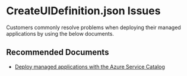 <properties
	pageTitle="Problems deploying managed applications"
	description="Problems deploying managed applications"
	service="microsoft.solutions"
	resource="microsoft.solutions/applications"
	authors="EvanHissey"
	ms.author="evanhi"
	displayOrder=""
	selfHelpType="generic"
	supportTopicIds="32628292"
	resourceTags=""
	productPesIds="16651"
	cloudEnvironments="public, fairfax, mooncake"
    articleId="deployingmanagedapplications"
	ownershipId="Compute_AzureManagedApplications"
/>

# CreateUIDefinition.json Issues

Customers commonly resolve problems when deploying their managed applications by using the below documents.<br>

## **Recommended Documents**

* [Deploy managed applications with the Azure Service Catalog](https://docs.microsoft.com/azure/azure-resource-manager/managed-applications/deploy-service-catalog-quickstart)
